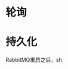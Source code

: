 
# 轮询

# 持久化
RabbitMQ重启之后，sh

<!--stackedit_data:
eyJoaXN0b3J5IjpbMjgxMjk0NDkyLC0yMDQ2MjM5MTQ2XX0=
-->